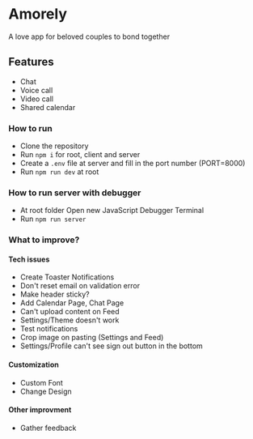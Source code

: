 # Amorely
A love app for beloved couples to bond together

## Features
- Chat
- Voice call
- Video call
- Shared calendar

### How to run
- Clone the repository
- Run `npm i` for root, client and server
- Create a `.env` file at server and fill in the port number (PORT=8000)
- Run `npm run dev` at root

### How to run server with debugger
- At root folder Open new JavaScript Debugger Terminal
- Run `npm run server`

### What to improve?
#### Tech issues
- Create Toaster Notifications
- Don't reset email on validation error
- Make header sticky?
- Add Calendar Page, Chat Page
- Can't upload content on Feed
- Settings/Theme doesn't work
- Test notifications
- Crop image on pasting (Settings and Feed)
- Settings/Profile can't see sign out button in the bottom

#### Customization 
- Custom Font
- Change Design

#### Other improvment
- Gather feedback